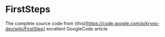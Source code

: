 FirstSteps
==========

The complete source code from (this)[https://code.google.com/p/kryos-dev/wiki/FirstStep] excellent GoogleCode article
